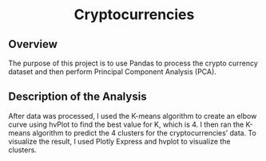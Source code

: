 <h1 align="center">Cryptocurrencies</h1>

## Overview
The purpose of this project is to use Pandas to process the crypto currency dataset and then perform Principal Component Analysis (PCA).

## Description of the Analysis
After data was processed, I used the K-means algorithm to create an elbow curve using hvPlot to find the best value for K, which is 4. I then ran the K-means algorithm to predict the 4 clusters for the cryptocurrencies’ data. To visualize the result, I used Plotly Express and hvplot to visualize the clusters.
